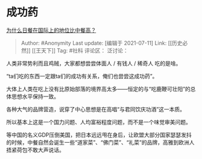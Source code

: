 # 成功药
[为什么日餐在国际上的地位比中餐高？](https://www.zhihu.com/question/30406114/answer/1992013714)

> Author: #Anonymity
> Last update: [编辑于 2021-07-11]
> Link: [[历史必然]] [[王天下]]
> Tag: #社科
> 评论区：
> 泛讨论：

人类非常势利而且鸡贼，大家都想尝尝体面人 / 有钱人 / 稀奇人 吃的是啥。

“ta们吃的东西一定跟ta们的成功有关系，俺们也尝尝这成功药”。

大体上人类在吃上没有比原始部落的境界高太多——恒定的与“吃鹿鞭可壮阳”的总体思想水平保持一致。

各种大气的品牌营造，说穿了中心思想是在高唱“与君同饮庆功酒”这一本质。

所以基本上这是一个国力问题、人均富裕程度问题，而不是一个味觉审美问题。

等中国的名义GDP压倒美国，把日本远远甩在身后，让欧盟大部分国家瑟瑟发抖的时候，中餐自然会诞生一些“道家菜”、“佛门菜”、“礼菜”的品牌，高雅到欧洲人捂紧荷包不敢大声说话。
